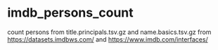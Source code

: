 # imdb_persons_count
count persons from title.principals.tsv.gz and name.basics.tsv.gz from https://datasets.imdbws.com/ and https://www.imdb.com/interfaces/
